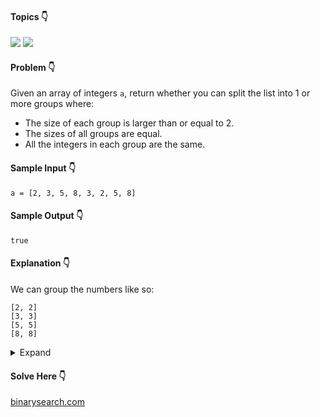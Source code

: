 #### Topics :point_down:
![](https://img.shields.io/badge/-array-wheat) 
![](https://img.shields.io/badge/-math-wheat)

#### Problem :point_down:
Given an array of integers `a`, return whether you can split the list into 1 or more groups where:
- The size of each group is larger than or equal to 2.
- The sizes of all groups are equal.
- All the integers in each group are the same.

#### Sample Input :point_down:
```
a = [2, 3, 5, 8, 3, 2, 5, 8]
```
#### Sample Output :point_down:
```
true
```
#### Explanation :point_down:
We can group the numbers like so:
```
[2, 2]
[3, 3]
[5, 5]
[8, 8]
```

<details>
<summary>Expand</summary>

#### Python :point_down:
```py
def solve(a):
    d = {}
    for i in a:
        d[i] = d.get(i, 0) + 1

    m = min(d.values())
    for i in d.values():
        if (i < 2):
            return False
        elif (math.gcd(i, m) < 2):
            return False

    return True
```  
#### Time Complexity :point_down:
```
O(n log n)
```
because `gcd()` takes `O(log n)` time.
#### Space Complexity :point_down:
```
O(n)
```
#### Python :point_down:
```py
def solve(a):
    d = {}
    for i in a:
        d[i] = d.get(i, 0) + 1

    v = list(d.values())
    g = v[0]
    for i in v:
        g = math.gcd(g, i)

    return g > 1
```  
#### Time Complexity :point_down:
```
O(n log n)
```
because `gcd()` takes `O(log n)` time.
#### Space Complexity :point_down:
```
O(n)
```
</details>

#### Solve Here :point_down:
[binarysearch.com](https://binarysearch.com/problems/Group-Integers)
